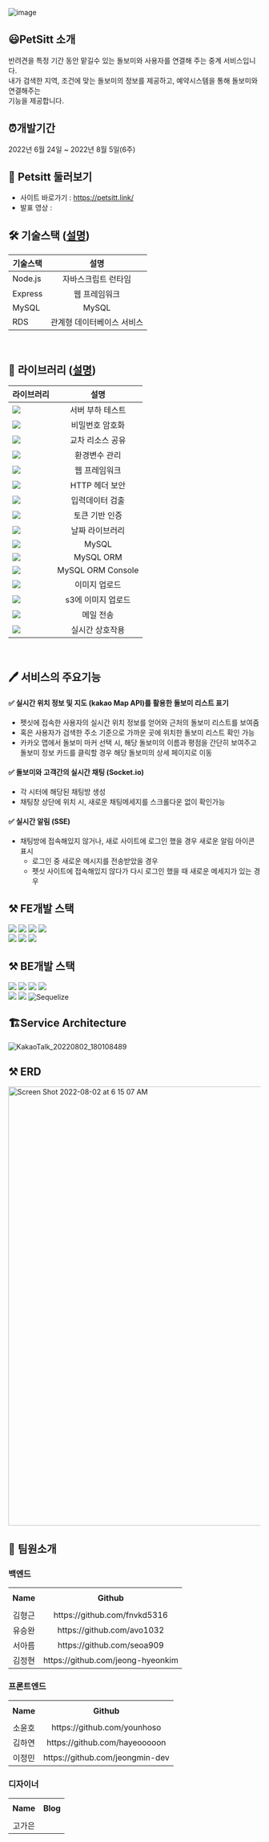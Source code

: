 ![image](https://user-images.githubusercontent.com/105031842/182522359-499bd4b5-7b95-48e5-b7f5-78099f885189.png)



## 😃PetSitt 소개
반려견을 특정 기간 동안 맡길수 있는 돌보미와 사용자를 연결해 주는 중계 서비스입니다.\
내가 검색한 지역, 조건에 맞는 돌보미의 정보를 제공하고, 예약시스템을 통해 돌보미와 연결해주는\
기능을 제공합니다.


## ⏰개발기간
2022년 6월 24일 ~ 2022년 8월 5일(6주)

## 🐶 Petsitt 둘러보기
- 사이트 바로가기 : https://petsitt.link/
- 발표 영상 : 

## 🛠 기술스택 ([설명]())

기술스택 | 설명
---|:---:
Node.js | 자바스크립트 런타임
Express | 웹 프레임워크
MySQL | MySQL
RDS | 관계형 데이터베이스 서비스
<br>

## 📖 라이브러리 ([설명]())

라이브러리 | 설명
---|:---:
<img src='https://img.shields.io/badge/artillery-1.7.9-lightgrey'> | 서버 부하 테스트
<img src='https://img.shields.io/badge/bcrypt-5.0.1-lightgrey'> | 비밀번호 암호화
<img src='https://img.shields.io/badge/cors-2.8.5-lightgrey'> | 교차 리소스 공유
<img src='https://img.shields.io/badge/dotenv-16.0.1-lightgrey'>  | 환경변수 관리
<img src='https://img.shields.io/badge/express-4.18.1-lightgrey'> | 웹 프레임워크
<img src='https://img.shields.io/badge/helmet-4.6.0-lightgrey'>  | HTTP 헤더 보안
<img src='https://img.shields.io/badge/joi-17.6.0-lightgrey'>  | 입력데이터 검출
<img src='https://img.shields.io/badge/jsonwebtoken-8.5.1-lightgrey'>  | 토큰 기반 인증
<img src='https://img.shields.io/badge/moment-2.29.3-lightgrey'> | 날짜 라이브러리
<img src='https://img.shields.io/badge/mysql-2.18.1-lightgrey'> | MySQL
<img src='https://img.shields.io/badge/sequelize-6.21.3-lightgrey'>  | MySQL ORM
<img src='https://img.shields.io/badge/sequelize--cli-6.4.1-lightgrey'> | MySQL ORM Console
<img src='https://img.shields.io/badge/multer-1.4.5-lts.1-lightgrey'> | 이미지 업로드
<img src='https://img.shields.io/badge/multer-s3-2.10.0-lightgrey'> | s3에 이미지 업로드
<img src='https://img.shields.io/badge/nodemailer-6.7.6-lightgrey'> | 메일 전송
<img src='https://img.shields.io/badge/socket.io-4.5.1-lightgrey'> | 실시간 상호작용
<br>

## 🖊 서비스의 주요기능

#### ✅  **실시간 위치 정보 및 지도 (kakao Map API)를 활용한 돌보미 리스트 표기**
- 펫싯에 접속한 사용자의 실시간 위치 정보를 얻어와 근처의 돌보미 리스트를 보여줌
- 혹은 사용자가 검색한 주소 기준으로 가까운 곳에 위치한 돌보미 리스트 확인 가능
- 카카오 맵에서 돌보미 마커 선택 시, 해당 돌보미의 이름과 평점을 간단히 보여주고 돌보미 정보 카드를 클릭할 경우 해당 돌보미의 상세 페이지로 이동

#### ✅  **돌보미와 고객간의 실시간 채팅 (Socket.io)**
- 각 시터에 해당된 채팅방 생성
- 채팅창 상단에 위치 시, 새로운 채팅메세지를 스크롤다운 없이 확인가능

#### ✅  **실시간 알림 (SSE)**
- 채팅방에 접속해있지 않거나, 새로 사이트에 로그인 했을 경우 새로운 알림 아이콘 표시
    - 로그인 중 새로운 메시지를 전송받았을 경우
    - 펫싯 사이트에 접속해있지 않다가 다시 로그인 했을 때 새로운 메세지가 있는 경우

## ⚒️ FE개발 스택
![](https://img.shields.io/badge/HTML5-E34F26?style=for-the-badge&logo=HTML5&logoColor=white)
![](https://img.shields.io/badge/styledComponents-db7093?style=for-the-badge&logo=styled-components&logoColor=white)
![](https://img.shields.io/badge/REACT-0A395B?style=for-the-badge&logo=REACT&logoColor=white)
![](https://img.shields.io/badge/Javascript-F7DF1E?style=for-the-badge&logo=JavaScript&logoColor=black)\
![](https://img.shields.io/badge/AXIOS-671ddf?style=for-the-badge&logo=AXIOS&logoColor=black)
![](https://img.shields.io/badge/reactquery-ff4154?style=for-the-badge&logo=reactquery&logoColor=black)
![](https://img.shields.io/badge/Socket.io-000000?style=for-the-badge&logo=Socket.io&logoColor=white)

## ⚒️ BE개발 스택
![](https://img.shields.io/badge/node.js-339933?style=for-the-badge&logo=Node.js&logoColor=white)
![](https://img.shields.io/badge/express-000000?style=for-the-badge&logo=express&logoColor=white)
![](https://img.shields.io/badge/socket.io-010101?style=for-the-badge&logo=socket.io&logoColor=white)
![](https://img.shields.io/badge/mysql-4479A1?style=for-the-badge&logo=mysql&logoColor=white)\
![](https://img.shields.io/badge/javascript-F7DF1E?style=for-the-badge&logo=javascript&logoColor=black)
![](https://img.shields.io/badge/amazonaws-232F3E?style=for-the-badge&logo=amazonaws&logoColor=white)
![Sequelize](https://img.shields.io/badge/Sequelize-52B0E7?style=for-the-badge&logo=Sequelize&logoColor=white)

## 🏗Service Architecture
![KakaoTalk_20220802_180108489](https://user-images.githubusercontent.com/75964402/182356945-32fd49ef-c3ce-4e74-8161-dcfdd0b17890.png)

## ⚒️ ERD
<img width="875" alt="Screen Shot 2022-08-02 at 6 15 07 AM" src="https://user-images.githubusercontent.com/104882862/182362019-c9b7b365-c66e-4932-b6e6-cebeda864d97.png">


## 📌 팀원소개
### 백엔드
<table width = "200" style="text-align:center;" >
  <tr>
    <th height = "40"> Name</th>
    <th height = "40"> Github</th>
  </tr>
  <tr>
    <td> 김형근 </td>
    <td> https://github.com/fnvkd5316 </td>
  </tr>
  <tr>
    <td> 유승완 </td>
    <td> https://github.com/avo1032 </td>
  </tr>
  <tr>
    <td> 서아름 </td>
    <td> https://github.com/seoa909 </td>
  </tr>
  <tr>
    <td> 김정현 </td>
    <td> https://github.com/jeong-hyeonkim </td>
  </tr>
</table>
  
### 프론트엔드
<table width = "200" style="text-align:center;" >
  <tr>
    <th height = "40"> Name</th>
    <th height = "40">Github</th>
  </tr>
  <tr>
    <td> 소윤호 </td>
    <td> https://github.com/younhoso </td>
  </tr>
  <tr>
    <td> 김하연 </td>
    <td> https://github.com/hayeooooon </td>
  </tr>
  <tr>
    <td> 이정민 </td>
    <td> https://github.com/jeongmin-dev </td>
  </tr>
</table>

### 디자이너
<table width = "200" style="text-align:center;" >
  <tr>
    <th height = "40"> Name</th>
    <th height = "40">Blog</th>
  </tr>
  <tr>
    <td> 고가은 </td>
    <td>  </td>
  </tr>
</table>



